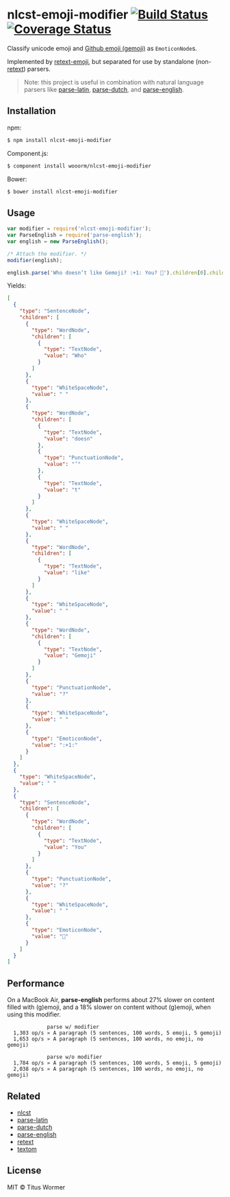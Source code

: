 # nlcst-emoji-modifier [![Build Status](https://img.shields.io/travis/wooorm/nlcst-emoji-modifier.svg?style=flat)](https://travis-ci.org/wooorm/nlcst-emoji-modifier) [![Coverage Status](https://img.shields.io/coveralls/wooorm/nlcst-emoji-modifier.svg?style=flat)](https://coveralls.io/r/wooorm/nlcst-emoji-modifier?branch=master)

Classify unicode emoji and [Github emoji (gemoji)](https://github.com/wooorm/gemoji) as `EmoticonNode`s.

Implemented by [retext-emoji](https://github.com/wooorm/retext-emoji), but separated for use by standalone (non-[retext](https://github.com/wooorm/retext)) parsers.

> Note: this project is useful in combination with natural language parsers like [parse-latin](https://github.com/wooorm/parse-latin), [parse-dutch](https://github.com/wooorm/parse-dutch), and [parse-english](https://github.com/wooorm/parse-english).

## Installation

npm:
```sh
$ npm install nlcst-emoji-modifier
```

Component.js:
```sh
$ component install wooorm/nlcst-emoji-modifier
```

Bower:
```sh
$ bower install nlcst-emoji-modifier
```

## Usage

```js
var modifier = require('nlcst-emoji-modifier');
var ParseEnglish = require('parse-english');
var english = new ParseEnglish();

/* Attach the modifier. */
modifier(english);

english.parse('Who doesn’t like Gemoji? :+1: You? 💩').children[0].children;
```

Yields:

```json
[
  {
    "type": "SentenceNode",
    "children": [
      {
        "type": "WordNode",
        "children": [
          {
            "type": "TextNode",
            "value": "Who"
          }
        ]
      },
      {
        "type": "WhiteSpaceNode",
        "value": " "
      },
      {
        "type": "WordNode",
        "children": [
          {
            "type": "TextNode",
            "value": "doesn"
          },
          {
            "type": "PunctuationNode",
            "value": "’"
          },
          {
            "type": "TextNode",
            "value": "t"
          }
        ]
      },
      {
        "type": "WhiteSpaceNode",
        "value": " "
      },
      {
        "type": "WordNode",
        "children": [
          {
            "type": "TextNode",
            "value": "like"
          }
        ]
      },
      {
        "type": "WhiteSpaceNode",
        "value": " "
      },
      {
        "type": "WordNode",
        "children": [
          {
            "type": "TextNode",
            "value": "Gemoji"
          }
        ]
      },
      {
        "type": "PunctuationNode",
        "value": "?"
      },
      {
        "type": "WhiteSpaceNode",
        "value": " "
      },
      {
        "type": "EmoticonNode",
        "value": ":+1:"
      }
    ]
  },
  {
    "type": "WhiteSpaceNode",
    "value": " "
  },
  {
    "type": "SentenceNode",
    "children": [
      {
        "type": "WordNode",
        "children": [
          {
            "type": "TextNode",
            "value": "You"
          }
        ]
      },
      {
        "type": "PunctuationNode",
        "value": "?"
      },
      {
        "type": "WhiteSpaceNode",
        "value": " "
      },
      {
        "type": "EmoticonNode",
        "value": "💩"
      }
    ]
  }
]
```

## Performance

On a MacBook Air, **parse-english** performs about 27% slower on content filled with (g)emoji, and a 18% slower on content without (g)emoji, when using this modifier.

```
             parse w/ modifier
  1,303 op/s » A paragraph (5 sentences, 100 words, 5 emoji, 5 gemoji)
  1,653 op/s » A paragraph (5 sentences, 100 words, no emoji, no gemoji)

             parse w/o modifier
  1,784 op/s » A paragraph (5 sentences, 100 words, 5 emoji, 5 gemoji)
  2,038 op/s » A paragraph (5 sentences, 100 words, no emoji, no gemoji)
```

## Related

- [nlcst](https://github.com/wooorm/parse-nlcst)
- [parse-latin](https://github.com/wooorm/parse-latin)
- [parse-dutch](https://github.com/wooorm/parse-dutch)
- [parse-english](https://github.com/wooorm/parse-english)
- [retext](https://github.com/wooorm/retext)
- [textom](https://github.com/wooorm/textom)

## License

MIT © Titus Wormer
